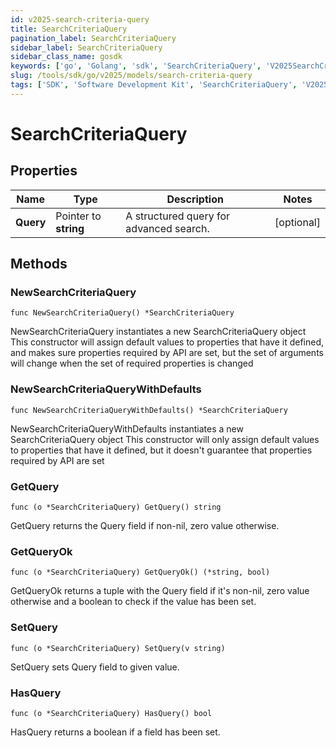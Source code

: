```yaml
---
id: v2025-search-criteria-query
title: SearchCriteriaQuery
pagination_label: SearchCriteriaQuery
sidebar_label: SearchCriteriaQuery
sidebar_class_name: gosdk
keywords: ['go', 'Golang', 'sdk', 'SearchCriteriaQuery', 'V2025SearchCriteriaQuery'] 
slug: /tools/sdk/go/v2025/models/search-criteria-query
tags: ['SDK', 'Software Development Kit', 'SearchCriteriaQuery', 'V2025SearchCriteriaQuery']
---
```


# SearchCriteriaQuery

## Properties

Name | Type | Description | Notes
------------ | ------------- | ------------- | -------------
**Query** | Pointer to **string** | A structured query for advanced search. | [optional] 

## Methods

### NewSearchCriteriaQuery

`func NewSearchCriteriaQuery() *SearchCriteriaQuery`

NewSearchCriteriaQuery instantiates a new SearchCriteriaQuery object
This constructor will assign default values to properties that have it defined,
and makes sure properties required by API are set, but the set of arguments
will change when the set of required properties is changed

### NewSearchCriteriaQueryWithDefaults

`func NewSearchCriteriaQueryWithDefaults() *SearchCriteriaQuery`

NewSearchCriteriaQueryWithDefaults instantiates a new SearchCriteriaQuery object
This constructor will only assign default values to properties that have it defined,
but it doesn't guarantee that properties required by API are set

### GetQuery

`func (o *SearchCriteriaQuery) GetQuery() string`

GetQuery returns the Query field if non-nil, zero value otherwise.

### GetQueryOk

`func (o *SearchCriteriaQuery) GetQueryOk() (*string, bool)`

GetQueryOk returns a tuple with the Query field if it's non-nil, zero value otherwise
and a boolean to check if the value has been set.

### SetQuery

`func (o *SearchCriteriaQuery) SetQuery(v string)`

SetQuery sets Query field to given value.

### HasQuery

`func (o *SearchCriteriaQuery) HasQuery() bool`

HasQuery returns a boolean if a field has been set.


